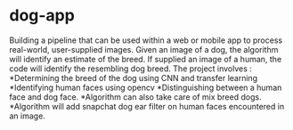 # dog-app
Building a pipeline that can be used within a web or mobile app to process real-world, user-supplied images. Given an image of a dog, the algorithm will identify an estimate of the breed. If supplied an image of a human, the code will identify the resembling dog breed.
The project involves :
*Determining the breed of the dog using CNN and transfer learning
*Identifying human faces using opencv
*Distinguishing between a human face and dog face.
*Algorithm can also take care of mix breed dogs.
*Algorithm will add snapchat dog ear filter on human faces encountered in an image.

